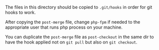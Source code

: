 The files in this directory should be copied to `.git/hooks` in order for git hooks to work.

After copying the `post-merge` file, change `php-fpm` if needed to the appropriate user that runs php process on your machine.

You can duplicate the `post-merge` file as `post-checkout` in the same dir to have the hook applied not on `git pull` but also on `git checkout`.
